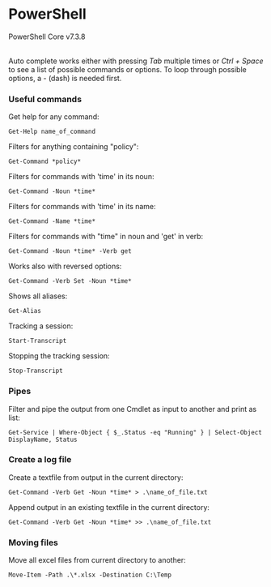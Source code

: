 <h1>PowerShell</h1>
PowerShell Core v7.3.8<br><br>

<p>Auto complete works either with pressing <i>Tab</i> multiple times or <i>Ctrl + Space</i> to see a list of possible commands or options. To loop through possible options, a - (dash) is needed first.</p>

<h3>Useful commands</h3>

Get help for any command:
~~~
Get-Help name_of_command
~~~

Filters for anything containing "policy":
~~~
Get-Command *policy*
~~~

Filters for commands with 'time' in its noun:
~~~
Get-Command -Noun *time*
~~~

Filters for commands with 'time' in its name:
~~~
Get-Command -Name *time*
~~~

Filters for commands with "time" in noun and 'get' in verb:
~~~
Get-Command -Noun *time* -Verb get
~~~

Works also with reversed options:
~~~
Get-Command -Verb Set -Noun *time*
~~~

Shows all aliases:
~~~
Get-Alias
~~~

Tracking a session:
~~~
Start-Transcript
~~~

Stopping the tracking session:
~~~
Stop-Transcript
~~~

<h3>Pipes</h3>

Filter and pipe the output from one Cmdlet as input to another and print as list:
~~~
Get-Service | Where-Object { $_.Status -eq "Running" } | Select-Object DisplayName, Status
~~~

<h3>Create a log file</h3>

Create a textfile from output in the current directory:<br>
~~~
Get-Command -Verb Get -Noun *time* > .\name_of_file.txt
~~~

Append output in an existing textfile in the current directory:<br>
~~~
Get-Command -Verb Get -Noun *time* >> .\name_of_file.txt
~~~

<h3>Moving files</h3>

Move all excel files from current directory to another:<br>
~~~
Move-Item -Path .\*.xlsx -Destination C:\Temp
~~~
